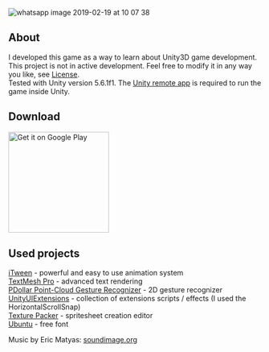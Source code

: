 ![whatsapp image 2019-02-19 at 10 07 38](https://user-images.githubusercontent.com/40792180/53003375-1ca20c00-342f-11e9-9021-f1511535e018.jpeg)

## About
I developed this game as a way to learn about Unity3D game development.  
This project is not in active development. Feel free to modify it in any way you like, see [License](https://github.com/jonasstr/cubos-android-game/blob/master/LICENSE).  
Tested with Unity version 5.6.1f1. The [Unity remote app](https://play.google.com/store/apps/details?id=com.unity3d.genericremote&hl=de) is required to run the game inside Unity.

## Download
<a href='https://play.google.com/store/apps/details?id=com.blueshard.cubos&hl=en&pcampaignid=MKT-Other-global-all-co-prtnr-py-PartBadge-Mar2515-1'><img alt='Get it on Google Play' src='https://play.google.com/intl/en_us/badges/images/generic/en_badge_web_generic.png' width="200"/></a>

## Used projects  

[iTween](http://www.pixelplacement.com/itween/index.php) - powerful and easy to use animation system    
[TextMesh Pro](https://assetstore.unity.com/packages/essentials/beta-projects/textmesh-pro-84126) - advanced text rendering   
[PDollar Point-Cloud Gesture Recognizer](https://assetstore.unity.com/packages/tools/input-management/pdollar-point-cloud-gesture-recognizer-21660) - 2D gesture recognizer      
[UnityUIExtensions](https://bitbucket.org/UnityUIExtensions/unity-ui-extensions) - collection of extensions scripts / effects (I used the HorizontalScrollSnap)  
[Texture Packer](https://www.codeandweb.com/texturepacker) - spritesheet creation editor  
[Ubuntu](https://design.ubuntu.com/font/) - free font  

Music by Eric Matyas: [soundimage.org](soundimage.org)
